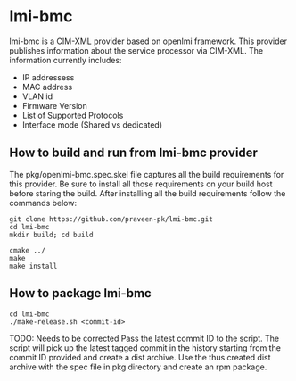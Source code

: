 # lmi-bmc


lmi-bmc is a CIM-XML provider based on openlmi framework. This provider publishes information about the service processor via CIM-XML. 
The information currently includes:
* IP addressess
* MAC address
* VLAN id
* Firmware Version
* List of Supported Protocols
* Interface mode (Shared vs dedicated)
  
## How to build and run from lmi-bmc provider
The pkg/openlmi-bmc.spec.skel file captures all the build requirements for this provider. Be sure to install all those requirements on your build host before staring the build.
After installing all the build requirements follow the commands below:
```
git clone https://github.com/praveen-pk/lmi-bmc.git 
cd lmi-bmc
mkdir build; cd build

cmake ../
make 
make install
```
## How to package lmi-bmc
```
cd lmi-bmc
./make-release.sh <commit-id>
```
TODO: Needs to be corrected
Pass the latest commit ID to the script. The script will pick up the latest tagged commit in the history starting from the commit ID provided and create a dist archive.
Use the thus created dist archive with the spec file in pkg directory and create an rpm package.

